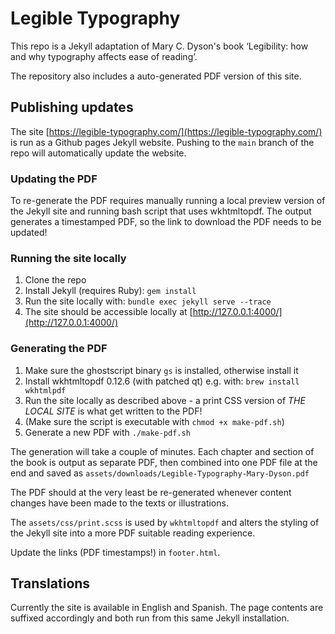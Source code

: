 # Legible Typography

This repo is a Jekyll adaptation of Mary C. Dyson's book ‘Legibility: how and 
why typography affects ease of reading’.

The repository also includes a auto-generated PDF version of this site.

## Publishing updates

The site [https://legible-typography.com/](https://legible-typography.com/) is 
run as a Github pages Jekyll website. Pushing to the `main` branch of the repo
will automatically update the website.

### Updating the PDF

To re-generate the PDF requires manually running a local preview version of the
Jekyll site and running bash script that uses wkhtmltopdf. The output generates
a timestamped PDF, so the link to download the PDF needs to be updated!

### Running the site locally

1. Clone the repo
2. Install Jekyll (requires Ruby): `gem install`
3. Run the site locally with: `bundle exec jekyll serve --trace`
4. The site should be accessible locally at [http://127.0.0.1:4000/](http://127.0.0.1:4000/)

### Generating the PDF

1. Make sure the ghostscript binary `gs` is installed, otherwise install it
2. Install wkhtmltopdf 0.12.6 (with patched qt) e.g. with: `brew install wkhtmlpdf`
3. Run the site locally as described above - a print CSS version of *THE LOCAL SITE* is what get written to the PDF!
4. (Make sure the script is executable with `chmod +x make-pdf.sh`)
5. Generate a new PDF with `./make-pdf.sh` 

The generation will take a couple of minutes. Each chapter and section of the
book is output as separate PDF, then combined into one PDF file at the end and
saved as `assets/downloads/Legible-Typography-Mary-Dyson.pdf`

The PDF should at the very least be re-generated whenever content changes have
been made to the texts or illustrations.

The `assets/css/print.scss` is used by `wkhtmltopdf` and alters the styling of
the Jekyll site into a more PDF suitable reading experience.

Update the links (PDF timestamps!) in `footer.html`.

## Translations

Currently the site is available in English and Spanish. The page contents are
suffixed accordingly and both run from this same Jekyll installation.
